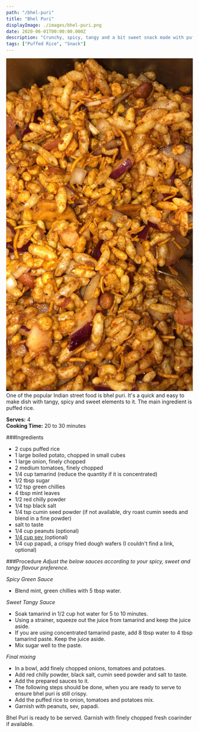 ```yaml
---
path: "/bhel-puri"
title: "Bhel Puri"
displayImage: ./images/bhel-puri.png
date: 2020-06-01T00:00:00.000Z
description: "Crunchy, spicy, tangy and a bit sweet snack made with puffed rice"
tags: ["Puffed Rice", "Snack"]
---
```


![Bhel Puri](./images/bhel-puri.png) 
One of the popular Indian street food is bhel puri. It's a quick and easy to make dish with tangy, spicy and sweet elements to it. The main ingredient is puffed rice.

**Serves:** 4\
**Cooking Time:** 20 to 30 minutes

###Ingredients
- 2 cups puffed rice
- 1 large boiled potato, chopped in small cubes
- 1 large onion, finely chopped
- 2 medium tomatoes, finely chopped
- 1/4 cup tamarind (reduce the quantity if it is concentrated)
- 1/2 tbsp sugar
- 1/2 tsp green chillies
- 4 tbsp mint leaves
- 1/2 red chilly powder
- 1/4 tsp black salt
- 1/4 tsp cumin seed powder (if not available, dry roast cumin seeds and blend in a fine powder)
- salt to taste
- 1/4 cup peanuts (optional)
- <a href="https://en.wikipedia.org/wiki/Sev_(food)" target="_blank"> 1/4 cup sev </a> (optional)
- 1/4 cup papadi, a crispy fried dough wafers (I couldn't find a link, optional)



###Procedure
*Adjust the below sauces according to your spicy, sweet and tangy flavour preference.*

*Spicy Green Sauce*
- Blend mint, green chillies with 5 tbsp water.

*Sweet Tangy Sauce*
- Soak tamarind in 1/2 cup hot water for 5 to 10 minutes. 
- Using a strainer, squeeze out the juice from tamarind and keep the juice aside. 
- If you are using concentrated tamarind paste, add 8 tbsp water to 4 tbsp tamarind paste. Keep the juice aside. 
- Mix sugar well to the paste.

*Final mixing*
- In a bowl, add finely chopped onions, tomatoes and potatoes. 
- Add red chilly powder, black salt, cumin seed powder and salt to taste. 
- Add the prepared sauces to it. 
- The following steps should be done, when you are ready to serve to ensure bhel puri is still crispy. 
- Add the puffed rice to onion, tomatoes and potatoes mix. 
- Garnish with peanuts, sev, papadi.

Bhel Puri is ready to be served. Garnish with finely chopped fresh coarinder if available.